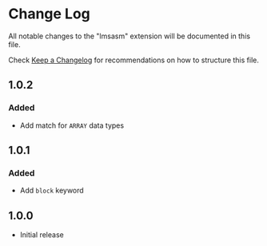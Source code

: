 # Change Log
All notable changes to the "lmsasm" extension will be documented in this file.

Check [Keep a Changelog](http://keepachangelog.com/) for recommendations on how to structure this file.

## 1.0.2
### Added
- Add match for `ARRAY` data types

## 1.0.1
### Added
- Add `block` keyword

## 1.0.0
- Initial release